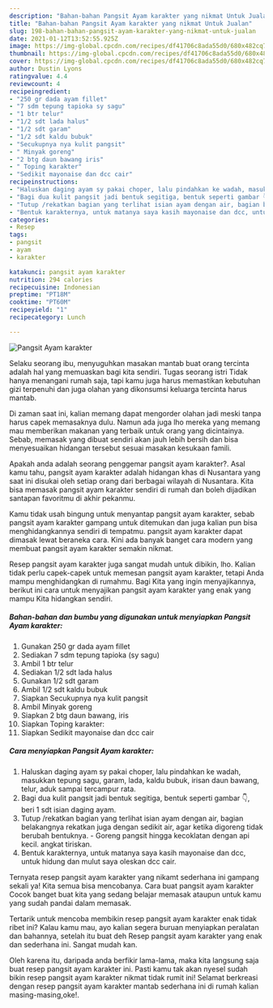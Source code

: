 ```yaml
---
description: "Bahan-bahan Pangsit Ayam karakter yang nikmat Untuk Jualan"
title: "Bahan-bahan Pangsit Ayam karakter yang nikmat Untuk Jualan"
slug: 198-bahan-bahan-pangsit-ayam-karakter-yang-nikmat-untuk-jualan
date: 2021-01-12T13:52:55.925Z
image: https://img-global.cpcdn.com/recipes/df41706c8ada55d0/680x482cq70/pangsit-ayam-karakter-foto-resep-utama.jpg
thumbnail: https://img-global.cpcdn.com/recipes/df41706c8ada55d0/680x482cq70/pangsit-ayam-karakter-foto-resep-utama.jpg
cover: https://img-global.cpcdn.com/recipes/df41706c8ada55d0/680x482cq70/pangsit-ayam-karakter-foto-resep-utama.jpg
author: Dustin Lyons
ratingvalue: 4.4
reviewcount: 4
recipeingredient:
- "250 gr dada ayam fillet"
- "7 sdm tepung tapioka sy sagu"
- "1 btr telur"
- "1/2 sdt lada halus"
- "1/2 sdt garam"
- "1/2 sdt kaldu bubuk"
- "Secukupnya nya kulit pangsit"
- " Minyak goreng"
- "2 btg daun bawang iris"
- " Toping karakter"
- "Sedikit mayonaise dan dcc cair"
recipeinstructions:
- "Haluskan daging ayam sy pakai choper, lalu pindahkan ke wadah, masukkan tepung sagu, garam, lada, kaldu bubuk, irisan daun bawang, telur, aduk sampai tercampur rata."
- "Bagi dua kulit pangsit jadi bentuk segitiga, bentuk seperti gambar 👇, beri 1 sdt isian daging ayam."
- "Tutup /rekatkan bagian yang terlihat isian ayam dengan air, bagian belakangnya rekatkan juga dengan sedikit air, agar ketika digoreng tidak berubah bentuknya.  Goreng pangsit hingga kecoklatan dengan api kecil. angkat tiriskan."
- "Bentuk karakternya, untuk matanya saya kasih mayonaise dan dcc, untuk hidung dan mulut saya oleskan dcc cair."
categories:
- Resep
tags:
- pangsit
- ayam
- karakter

katakunci: pangsit ayam karakter 
nutrition: 294 calories
recipecuisine: Indonesian
preptime: "PT18M"
cooktime: "PT60M"
recipeyield: "1"
recipecategory: Lunch

---
```



![Pangsit Ayam karakter](https://img-global.cpcdn.com/recipes/df41706c8ada55d0/680x482cq70/pangsit-ayam-karakter-foto-resep-utama.jpg)

Selaku seorang ibu, menyuguhkan masakan mantab buat orang tercinta adalah hal yang memuaskan bagi kita sendiri. Tugas seorang istri Tidak hanya menangani rumah saja, tapi kamu juga harus memastikan kebutuhan gizi terpenuhi dan juga olahan yang dikonsumsi keluarga tercinta harus mantab.

Di zaman  saat ini, kalian memang dapat mengorder olahan jadi meski tanpa harus capek memasaknya dulu. Namun ada juga lho mereka yang memang mau memberikan makanan yang terbaik untuk orang yang dicintainya. Sebab, memasak yang dibuat sendiri akan jauh lebih bersih dan bisa menyesuaikan hidangan tersebut sesuai masakan kesukaan famili. 



Apakah anda adalah seorang penggemar pangsit ayam karakter?. Asal kamu tahu, pangsit ayam karakter adalah hidangan khas di Nusantara yang saat ini disukai oleh setiap orang dari berbagai wilayah di Nusantara. Kita bisa memasak pangsit ayam karakter sendiri di rumah dan boleh dijadikan santapan favoritmu di akhir pekanmu.

Kamu tidak usah bingung untuk menyantap pangsit ayam karakter, sebab pangsit ayam karakter gampang untuk ditemukan dan juga kalian pun bisa menghidangkannya sendiri di tempatmu. pangsit ayam karakter dapat dimasak lewat beraneka cara. Kini ada banyak banget cara modern yang membuat pangsit ayam karakter semakin nikmat.

Resep pangsit ayam karakter juga sangat mudah untuk dibikin, lho. Kalian tidak perlu capek-capek untuk memesan pangsit ayam karakter, tetapi Anda mampu menghidangkan di rumahmu. Bagi Kita yang ingin menyajikannya, berikut ini cara untuk menyajikan pangsit ayam karakter yang enak yang mampu Kita hidangkan sendiri.

<!--inarticleads1-->

##### Bahan-bahan dan bumbu yang digunakan untuk menyiapkan Pangsit Ayam karakter:

1. Gunakan 250 gr dada ayam fillet
1. Sediakan 7 sdm tepung tapioka (sy sagu)
1. Ambil 1 btr telur
1. Sediakan 1/2 sdt lada halus
1. Gunakan 1/2 sdt garam
1. Ambil 1/2 sdt kaldu bubuk
1. Siapkan Secukupnya nya kulit pangsit
1. Ambil  Minyak goreng
1. Siapkan 2 btg daun bawang, iris
1. Siapkan  Toping karakter:
1. Siapkan Sedikit mayonaise dan dcc cair




<!--inarticleads2-->

##### Cara menyiapkan Pangsit Ayam karakter:

1. Haluskan daging ayam sy pakai choper, lalu pindahkan ke wadah, masukkan tepung sagu, garam, lada, kaldu bubuk, irisan daun bawang, telur, aduk sampai tercampur rata.
1. Bagi dua kulit pangsit jadi bentuk segitiga, bentuk seperti gambar 👇, beri 1 sdt isian daging ayam.
1. Tutup /rekatkan bagian yang terlihat isian ayam dengan air, bagian belakangnya rekatkan juga dengan sedikit air, agar ketika digoreng tidak berubah bentuknya.  - Goreng pangsit hingga kecoklatan dengan api kecil. angkat tiriskan.
1. Bentuk karakternya, untuk matanya saya kasih mayonaise dan dcc, untuk hidung dan mulut saya oleskan dcc cair.




Ternyata resep pangsit ayam karakter yang nikamt sederhana ini gampang sekali ya! Kita semua bisa mencobanya. Cara buat pangsit ayam karakter Cocok banget buat kita yang sedang belajar memasak ataupun untuk kamu yang sudah pandai dalam memasak.

Tertarik untuk mencoba membikin resep pangsit ayam karakter enak tidak ribet ini? Kalau kamu mau, ayo kalian segera buruan menyiapkan peralatan dan bahannya, setelah itu buat deh Resep pangsit ayam karakter yang enak dan sederhana ini. Sangat mudah kan. 

Oleh karena itu, daripada anda berfikir lama-lama, maka kita langsung saja buat resep pangsit ayam karakter ini. Pasti kamu tak akan nyesel sudah bikin resep pangsit ayam karakter nikmat tidak rumit ini! Selamat berkreasi dengan resep pangsit ayam karakter mantab sederhana ini di rumah kalian masing-masing,oke!.

